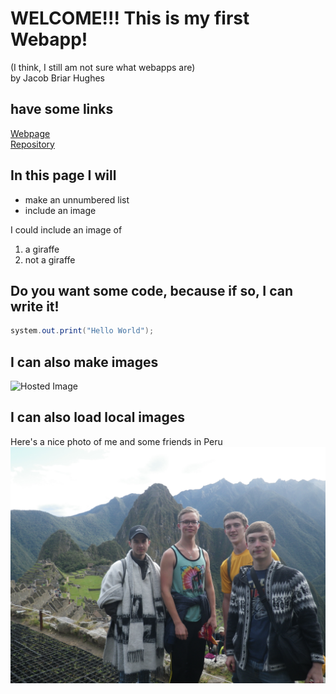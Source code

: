 # WELCOME!!!   This is my first Webapp!
(I think, I still am not sure what webapps are)  
by Jacob Briar Hughes  
<!--
friendly comment to remind you that double space means next line
brought to you by some guy on stack overflow
-->
## have some links
[Webpage](https://ChocolateThundA.github.io/Babys-First-Repository/ "this as a webpage")  
[Repository](https://github.com/ChocolateThundA/Babys-First-Repository "the repository this page is in")  
## In this page I will
- make an unnumbered list  
- include an image  

I could include an image of  
1. a giraffe
1. not a giraffe  

## Do you want some code, because if so, I can write it!
```java
system.out.print("Hello World");
```

## I can also make images  
![Hosted Image](https://upload.wikimedia.org/wikipedia/commons/9/9f/Giraffe_standing.jpg "South African Giraffe")  

## I can also load local images
Here's a nice photo of me and some friends in Peru  
![vscode image](https://github.com/ChocolateThundA/Babys-First-Repository/blob/master/IMGP0015%20(2).JPG?raw=true "Machu Pichu")
